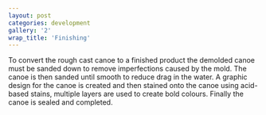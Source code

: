 ```yaml
---
layout: post
categories: development
gallery: '2'
wrap_title: 'Finishing'
---
```


To convert the rough cast canoe to a finished product the demolded canoe must be sanded down to remove imperfections caused by the mold. The canoe is then sanded until smooth to reduce drag in the water. A graphic design for the canoe is created and then stained onto the canoe using acid-based stains, multiple layers are used to create bold colours. Finally the canoe is sealed and completed.
